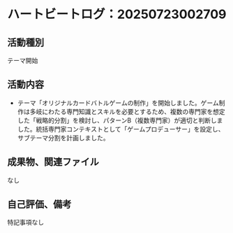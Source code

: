 # ハートビートログ：20250723002709

## 活動種別
テーマ開始

## 活動内容
- テーマ「オリジナルカードバトルゲームの制作」を開始しました。ゲーム制作は多岐にわたる専門知識とスキルを必要とするため、複数の専門家を想定した「戦略的分割」を検討し、パターンB（複数専門家）が適切と判断しました。統括専門家コンテキストとして「ゲームプロデューサー」を設定し、サブテーマ分割を計画しました。

## 成果物、関連ファイル
なし

## 自己評価、備考
特記事項なし
